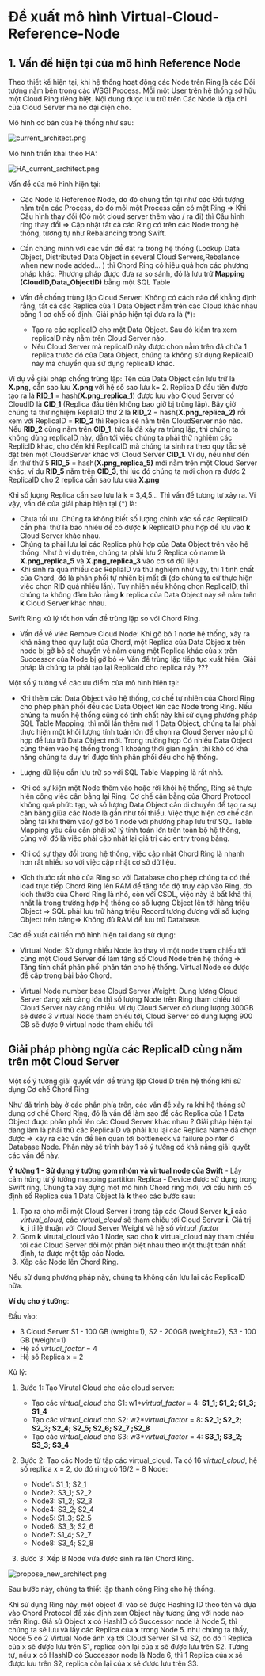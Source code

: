 # Đề xuất mô hình Virtual-Cloud-Reference-Node

## 1. Vấn đề hiện tại của mô hình Reference Node

Theo thiết kế hiện tại, khi hệ thống hoạt động các Node trên Ring là các Đối tượng nằm bên trong các WSGI Process. Mỗi một User trên hệ thống sở hữu một Cloud Ring riêng biệt. Nội dung được lưu trữ trên Các Node là địa chỉ của Cloud Server mà nó đại diện cho.

Mô hình cơ bản của hệ thống như sau:

![current_architect.png](./images/current_architect.png)

Mô hình triển khai theo HA:

![HA_current_architect.png](./images/HA_current_architect.png)

Vấn đề của mô hình hiện tại:

- Các Node là Reference Node, do đó chúng tồn tại như các Đối tượng nằm trên các Process, do đó mỗi một Process cần có một Ring => Khi Cấu hình thay đổi (Có một cloud server thêm vào / ra đi) thì Cấu hình ring thay đổi => Cập nhật tất cả các Ring có trên các Node trong hệ thống, tương tự như Rebalancing trong Swift.
- Cần chứng minh với các vấn đề đặt ra trong hệ thống (Lookup Data Object, Distributed Data Object in several Cloud Servers,Rebalance when new node added... ) thì Chord Ring có hiệu quả hơn các phương pháp khác. Phương pháp được đưa ra so sánh, đó là lưu trữ **Mapping (CloudID,Data\_ObjectID)** bằng một SQL Table

- Vấn đề chống trùng lặp Cloud Server: Không có cách nào để khẳng định rằng, tất cả các Replica của 1 Data Object nằm trên các Cloud khác nhau bằng 1 cơ chế cố định. Giải pháp hiện tại đưa ra là (*):

    - Tạo ra các replicaID cho một Data Object. Sau đó kiểm tra xem replicaID này nằm trên Cloud Server nào.
    - Nếu Cloud Server mà replicaID này được chon nằm trên đã chứa 1 replica trước đó của Data Object, chúng ta không sử dụng ReplicaID này mà chuyển qua sử dụng replicaID khác.

Ví dụ về giải pháp chống trùng lặp: Tên của Data Object cần lưu trữ là **X.png**, cần sao lưu **X.png** với hệ số sao lưu k= 2. ReplicaID đầu tiên được tạo ra là **RID\_1** = hash(**X.png\_replica\_1**) được lưu vào Cloud Server có CloudID là **CID\_1** (Replica đầu tiên không bao giờ bị trùng lặp). Bây giờ chúng ta thử nghiệm RepliaID thứ 2 là **RID\_2** = hash(**X.png\_replica\_2)** rồi xem với ReplicaID = **RID\_2** thì Replica sẽ nằm trên CloudServer nào nào. Nếu **RID\_2** cũng nằm trên **CID\_1**, tức là đã xảy ra trùng lặp, thì chúng ta không dùng replicaID này, dẫn tới việc chúng ta phải thử nghiệm các ReplicID khác, cho đến khi ReplicaID mà chúng ta sinh ra theo quy tẵc sẽ đặt trên một CloudServer khác với Cloud Server **CID\_1**. Ví dụ, nếu như đến lần thử thứ 5 **RID\_5** = hash(**X.png\_replica\_5)** mới nằm trên một Cloud Server khác, ví dụ **RID\_5** nằm trên **CID\_3**, thì lúc đó chúng ta mới chọn ra được 2 ReplicaID cho 2 replica cần sao lưu của **X.png**

Khi số lượng Replica cần sao lưu là k = 3,4,5... Thì vấn đề tương tự xảy ra. Vi vậy, vấn đề của giải pháp hiện tại (*) là:

- Chưa tối ưu. Chúng ta không biết số lượng chính xác số các ReplicaID cần phải thử là bao nhiêu để có được **k** ReplicaID phù hợp để lưu vào **k** Cloud Server khác nhau.
- Chúng ta phải lưu lại các Replica phù hợp của Data Object trên vào hệ thống. Như ở ví dụ trên, chúng ta phải lưu 2 Replica có name là **X.png\_replica\_5** và **X.png\_replica\_3** vào cơ sở dữ liệu
- Khi sinh ra quá nhiều các RepliaID và thử nghiệm như vậy, thì 1 tính chất của Chord, đó là phân phối tự nhiên bị mất đi (do chúng ta cứ thực hiện việc chọn RID quá nhiều lần). Tuy nhiên nếu không chọn ReplicaID, thì chúng ta không đảm bảo rằng **k** replica của Data Object này sẽ nằm trên **k** Cloud Server khác nhau.

Swift Ring xử lý tốt hơn vấn đề trùng lặp so với Chord Ring.

- Vấn đề về việc Remove Cloud Node: Khi gỡ bỏ 1 node hệ thống, xảy ra khả năng theo quy luật của Chord, một Replica của Data Objec **x** trên node bị gỡ bỏ sẽ chuyển về nằm cùng một Replica khác của x trên Successor của Node bị gỡ bỏ => Vấn đề trùng lặp tiếp tục xuất hiện. Giải pháp là chúng ta phải tạo lại ReplicaId cho replica này ???

Một số ý tưởng về các ưu điểm của mô hình hiện tại:

- Khi thêm các Data Object vào hệ thống, cơ chế tự nhiên của Chord Ring cho phép phân phối đều các Data Object lên các Node trong Ring. Nếu chúng ta muốn hệ thống cũng có tính chất này khi sử dụng phương pháp SQL Table Mapping, thì mỗi lần thêm mới 1 Data Object, chúng ta lại phải thực hiện một khối lượng tính toán lớn để chọn ra Cloud Server nào phù hợp để lưu trữ Data Object mới. Trong trường hợp Có nhiều Data Object cùng thêm vào hệ thống trong 1 khoảng thời gian ngắn, thì khó có khả năng chúng ta duy trì được tính phân phối đều cho hệ thống.

- Lượng dữ liệu cần lưu trữ so với SQL Table Mapping là rất nhỏ.
- Khi có sự kiện một Node thêm vào hoặc rời khỏi hệ thống, Ring sẽ thực hiện công việc cân bằng lại Ring. Cơ chế cân bằng của Chord Protocol không quá phức tạp, và số lượng Data Object cần di chuyển để tạo ra sự cân bằng giữa các Node là gần như tối thiểu. Việc thực hiện cơ chế cân bằng tải khi thêm vào/ gỡ bỏ 1 node với phương pháp lưu trữ SQL Table Mapping yêu cầu cần phải xử lý tính toán lớn trên toàn bộ hệ thống, cùng với đó là việc phải cập nhật lại giá trị các entry trong bảng.

- Khi có sự thay đổi trong hệ thống, việc cập nhật Chord Ring là nhanh hơn rất nhiều so với việc cập nhật cơ sở dữ liệu.

- Kích thước rất nhỏ của Ring so với Database cho phép chúng ta có thể load trực tiếp Chord Ring lên RAM để tăng tốc độ truy cập vào Ring, do kích thước của Chord Ring là nhỏ, còn với CSDL, việc này là bất khả thi, nhất là trong trường hợp hệ thống có số lượng Object lên tới hàng triệu Object => SQL phải lưu trữ hàng triệu Record tương đương với số lượng Object trên bảng=> Không đủ RAM để lưu trữ Database.

Các đề xuất cải tiến mô hình hiện tại đang sử dụng:

- Virtual Node: Sử dụng nhiều Node ảo thay vì một node tham chiếu tới cùng một Cloud Server để làm tăng số Cloud Node trên hệ thống => Tăng tính chất phân phối phân tán cho hệ thống. Virtual Node có được đề cập trong bài báo Chord.

- Virtual Node number base Cloud Server Weight: Dung lượng Cloud Server đang xét càng lớn thì số lượng Node trên Ring tham chiếu tới Cloud Server này càng nhiều. Ví dụ Cloud Server có dung lượng 300GB sẽ được 3 virtual Node tham chiếu tới, Cloud Server có dung lượng 900 GB sẽ được 9 virtual node tham chiếu tới

## Giải pháp phòng ngừa các ReplicaID cùng nằm trên một Cloud Server

Một số ý tưởng giải quyết vấn đề trùng lặp CloudID trên hệ thống khi sử dụng Cơ chế Chord Ring

Như đã trình bày ở các phần phía trên, các vấn đề xảy ra khi hệ thống sử dụng cơ chế Chord Ring, đó là vấn đề làm sao để các Replica của 1 Data Object được phân phối lên các Cloud Server khác nhau ? Giải pháp hiện tại đang làm là phải thử các ReplicaID và phải lưu lại các Replica Name đã chọn được => xảy ra các vấn đề liên quan tới bottleneck và failure pointer ở Database Node. Phần này sẽ trình bày 1 số ý tưởng có khả năng giải quyết các vấn đề này.

**Ý tưởng 1 - Sử dụng ý tưởng gom nhóm và virtual node của Swift** - Lấy cảm hứng từ ý tưởng mapping partition Replica - Device được sử dụng trong Swift ring, Chúng ta xây dựng một mô hình Chord ring mới, với cấu hình cố định số Replica của 1 Data Object là **k** theo các bước sau:

1. Tạo ra cho mỗi một Cloud Server **i** trong tập các Cloud Server **k\_i** các _virtual\_cloud_, các _virtual\_cloud_ sẽ tham chiếu tới Cloud Server **i**. Giá trị **k\_i** tỉ lệ thuận với Cloud Server Weight và hệ số _virtual\_factor_
1. Gom **k** virutal\_cloud vào 1 Node, sao cho **k** virtual\_cloud này tham chiếu tới các Cloud Server đôi một phân biệt nhau theo một thuật toán nhất định, ta được một tập các Node.
1. Xếp các Node lên Chord Ring.

Nếu sử dụng phương pháp này, chúng ta không cần lưu lại các ReplicaID nữa.

**Ví dụ cho ý tưởng**:

Đầu vào:

- 3 Cloud Server S1 - 100 GB (weight=1), S2 - 200GB (weight=2), S3 - 100 GB (weight=1)
- Hệ số _virtual\_factor_ = 4
- Hệ số Replica x = 2

Xử lý:

1. Bước 1: Tạo Virutal Cloud cho các cloud server:
    - Tạo các _virtual\_cloud_ cho S1: w1*_virtual\_factor_ = 4: **S1\_1; S1\_2; S1\_3; S1\_4**
    - Tạo các _virtual\_cloud_ cho S2: w2*_virtual\_factor_ = 8: **S2\_1; S2\_2; S2\_3; S2\_4; S2\_5; S2\_6; S2\_7 ;S2\_8**
    - Tạo các _virtual\_cloud_ cho S3: w3*_virtual\_factor_ = 4: **S3\_1; S3\_2; S3\_3; S3\_4**
1. Bước 2: Tạo các Node từ tập các virtual\_cloud. Ta có 16 _virtual\_cloud_, hệ số replica x = 2, do đó ring có 16/2 = 8 Node:

    - Node1: S1\_1; S2\_1
    - Node2: S3\_1; S2\_2
    - Node3: S1\_2; S2\_3
    - Node4: S3\_2; S2\_4
    - Node5: S1\_3; S2\_5
    - Node6: S3\_3; S2\_6
    - Node7: S1\_4; S2\_7
    - Node8: S3\_4; S2\_8

1. Bước 3: Xếp 8 Node vừa được sinh ra lên Chord Ring.

![propose_new_architect.png](./images/propose_new_architect.png)

Sau bước này, chúng ta thiết lập thành công Ring cho hệ thống.

Khi sử dụng Ring này, một object đi vào sẽ được Hashing ID theo tên và dựa vào Chord Protocol để xác định xem Object này tương ứng với node nào trên Ring. Giả sử Object **x** có HashID có Successor node là Node 5, thì chúng ta sẽ lưu và lấy các Replica của **x** trong Node 5. như chúng ta thấy, Node 5 có 2 Virtual Node ánh xạ tới Cloud Server S1 và S2, do đó 1 Replica của x sẽ được lưu trên S1, replica còn lại của x sẽ được lưu trên S2. Tương tự, nếu **x** có HashID có Successor node là Node 6, thì 1 Replica của x sẽ được lưu trên S2, replica còn lại của x sẽ được lưu trên S3.